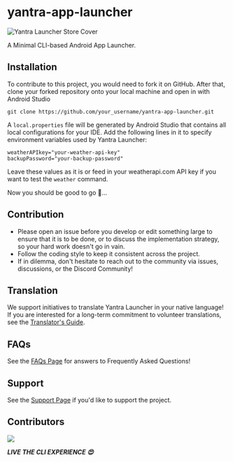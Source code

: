 # yantra-app-launcher

![Yantra Launcher Store Cover](https://github.com/coderGtm/yantra-app-launcher/assets/66418526/1e998174-5481-4b5d-96bb-3ebc7e4d857e)

A Minimal CLI-based Android App Launcher.

## Installation
To contribute to this project, you would need to fork it on GitHub. After that, clone your forked repository onto your local machine and open in with Android Studio
```
git clone https://github.com/your_username/yantra-app-launcher.git
```

A `local.properties` file will be generated by Android Studio that contains all local configurations for your IDE. Add the following lines in it to specify environment variables used by Yantra Launcher:
```
weatherAPIkey="your-weather-api-key"
backupPassword="your-backup-password"
```
Leave these values as it is or feed in your weatherapi.com API key if you want to test the `weather` command.

Now you should be good to go 🚀...

## Contribution
- Please open an issue before you develop or edit something large to ensure that it is to be done, or to discuss the implementation strategy, so your hard work doesn't go in vain.
- Follow the coding style to keep it consistent across the project.
- If in dilemma, don't hesitate to reach out to the community via issues, discussions, or the Discord Community!

## Translation
We support initiatives to translate Yantra Launcher in your native language! If you are interested for a long-term commitment to volunteer translations, see the [Translator's Guide](/Yantra_Launcher_Translators_Guide.pdf).

## FAQs
See the [FAQs Page](/faq.md) for answers to Frequently Asked Questions!

## Support
See the [Support Page](/support.md) if you'd like to support the project.

## Contributors
<a href="https://github.com/coderGtm/yantra-app-launcher/graphs/contributors">
  <img src="https://contrib.rocks/image?repo=coderGtm/yantra-app-launcher" />
</a>

***LIVE THE CLI EXPERIENCE :heart_eyes:***
